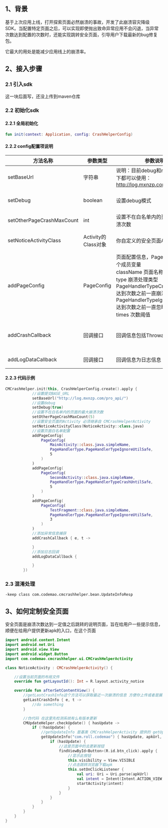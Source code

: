 ## 1、背景

基于上次应用上线，打开探索页面必然崩溃的事故，开发了此崩溃容灾降级SDK。当配置特定页面之后，可以实现即使抛出致命异常应用不会闪退，当异常次数达到配置的次数时，还能实现跳转安全页面，引导用户下载最新的bug修复包。

它最大的用处是能减少应用线上的崩溃率。

## 2、接入步骤

### 2.1 引入sdk

这一块后面写，还没上传到maven仓库

### 2.2 初始化sdk

#### 2.2.1 全局初始化

```kotlin
fun init(context: Application, config: CrashHelperConfig)
```

#### 2.2.2 config配置项说明

| 方法名称                  | 参数类型            | 参数说明                                                     | 方法备注                                                     |
| ------------------------- | ------------------- | ------------------------------------------------------------ | ------------------------------------------------------------ |
| setBaseUrl                | 字符串              | 说明：目前debug和release环境下都可以使用：http://log.mxnzp.com/pro_api/ | 设置获取bug修复包信息的接口url                               |
| setDebug                  | boolean             | 设置debug模式                                                | debug模式下会自动输出操作日志，TAG为CMCrashHelper            |
| setOtherPageCrashMaxCount | int                 | 设置不在白名单内的页面的最大崩溃次数                         | 达到次数之后会跳转安全页面                                   |
| setNoticeActivityClass    | Activity的Class对象 | 你自定义的安全页面Activity                                   | 设置安全页面的Activity 必须继承自 CMCrashHelperActivity      |
| addPageConfig             | PageConfig          | 页面配置信息，PageConfig有三个成员变量<br/>className 页面名称<br/>type 崩溃处理类型<br/>     PageHandlerTypeCrashUntilSafe 达到次数之前一直崩溃 <br/>    PageHandlerTypeIgnoreUtilSafe 达到次数之前一直忽略错误 <br/>times 次数阈值 | 这些页面信息将会加入白名单                                   |
| addCrashCallback          | 回调接口            | 回调信息包括Throwable和Thread                                | 这里会回调项目中所有未被捕获的异常信息，可以在这里进行日志的处理和上传操作 |
| addLogDataCallback        | 回调接口            | 回调信息为日志信息                                           | 可以在此查看日志和处理日志，跟环境无关                       |



#### 2.2.3 代码示例

```kotlin
CMCrashHelper.init(this, CrashHelperConfig.create().apply {
            //设置提交BASE_URL
            setBaseUrl("http://log.mxnzp.com/pro_api/")
            //设置debug
            setDebug(true)
            //设置不在白名单内的页面的最大崩溃次数
            setOtherPageCrashMaxCount(5)
            //设置安全页面的Activity 必须继承自 CMCrashHelperActivity
            setNoticeActivityClass(NoticeActivity::class.java)
            //设置页面白名单配置
            addPageConfig(
                PageConfig(
                    MainActivity::class.java.simpleName,
                    PageHandlerType.PageHandlerTypeIgnoreUtilSafe,
                    5
                )
            )
            addPageConfig(
                PageConfig(
                    SecondActivity::class.java.simpleName,
                    PageHandlerType.PageHandlerTypeCrashUntilSafe,
                    5
                )
            )
            addPageConfig(
                PageConfig(
                    TestFragment::class.java.simpleName,
                    PageHandlerType.PageHandlerTypeIgnoreUtilSafe,
                    3
                )
            )
            //添加异常信息捕获
            addCrashCallback { e, t ->

            }
            //添加日志回调
            addLogDataCallback {

            }
        })
```

### 2.3 混淆处理

```properties
-keep class com.codemao.cmcrashhelper.bean.UpdateInfoResp
```

## 3、如何定制安全页面

安全页面是崩溃次数达到一定值之后跳转的说明页面，旨在给用户一些提示信息，顺便在给用户提供更新apk的入口，在这个页面

```kotlin
import android.content.Intent
import android.net.Uri
import android.view.View
import android.widget.Button
import com.codemao.cmcrashhelper.ui.CMCrashHelperActivity

class NoticeActivity : CMCrashHelperActivity() {

    //设置当前页面的布局文件
    override fun getLayoutId(): Int = R.layout.activity_notice

    override fun afterSetContentView() {
        //getLastCrashInfo这个方法可以获取最近一次崩溃的信息 方便你上传或者是展示给用户
        getLastCrashInfo { e, t ->
            //do something
        }

        //伪代码 在这里先检测系统有么有版本更新
        CMUpdateHelper.checkUpdate() { hasUpdate ->
            if (!hasUpdate) {
                //getUpdateInfo 是基类 CMCrashHelperActivity 提供的 getUpdateInfo的第一个参数是包名，不传入sdk会自动获取包名
                getUpdateInfo("com.roll.codemao") { hasUpdate, apkUrl, response ->
                    if (hasUpdate) {
                        //这是页面中的去更新按钮
                        findViewById<Button>(R.id.btn_click).apply {
                            //显示此按钮
                            this.visibility = View.VISIBLE
                            //点击跳转浏览器下载apk
                            this.setOnClickListener {
                                val uri: Uri = Uri.parse(apkUrl)
                                val intent = Intent(Intent.ACTION_VIEW, uri)
                                startActivity(intent)
                            }
                        }
                    }
                }
            }
        }
    }
}
```

